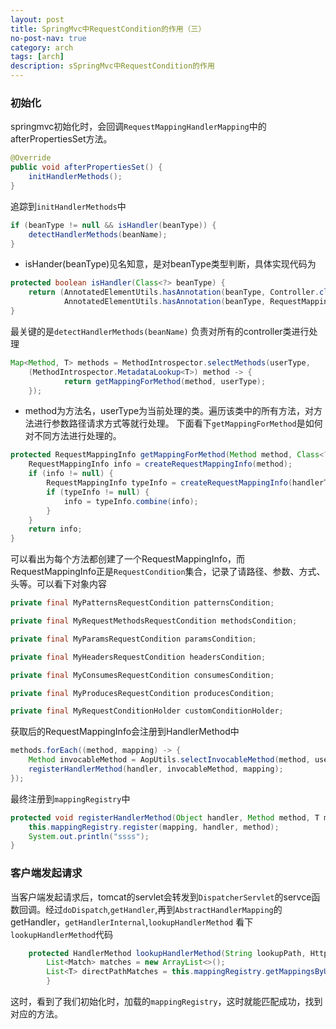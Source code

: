 ```yaml
---
layout: post
title: SpringMvc中RequestCondition的作用（三）
no-post-nav: true
category: arch
tags: [arch]
description: sSpringMvc中RequestCondition的作用
---
```


### 初始化
springmvc初始化时，会回调`RequestMappingHandlerMapping`中的afterPropertiesSet方法。
```java
@Override
public void afterPropertiesSet() {
    initHandlerMethods();
}
```
追踪到`initHandlerMethods`中
```java
if (beanType != null && isHandler(beanType)) {
    detectHandlerMethods(beanName);
}
```
* isHander(beanType)见名知意，是对beanType类型判断，具体实现代码为
```java
protected boolean isHandler(Class<?> beanType) {
    return (AnnotatedElementUtils.hasAnnotation(beanType, Controller.class) ||
            AnnotatedElementUtils.hasAnnotation(beanType, RequestMapping.class));
}
```
最关键的是`detectHandlerMethods(beanName)`
负责对所有的controller类进行处理
```java
Map<Method, T> methods = MethodIntrospector.selectMethods(userType,
    (MethodIntrospector.MetadataLookup<T>) method -> {
            return getMappingForMethod(method, userType);
    });
```
* method为方法名，userType为当前处理的类。遍历该类中的所有方法，对方法进行参数路径请求方式等就行处理。
下面看下`getMappingForMethod`是如何对不同方法进行处理的。
```java
protected RequestMappingInfo getMappingForMethod(Method method, Class<?> handlerType) {
    RequestMappingInfo info = createRequestMappingInfo(method);
    if (info != null) {
        RequestMappingInfo typeInfo = createRequestMappingInfo(handlerType); //handlerType 是类 这里为了解决类上的@RequestMapping使用
        if (typeInfo != null) {
            info = typeInfo.combine(info);
        }
    }
    return info;
}
```

可以看出为每个方法都创建了一个RequestMappingInfo，而RequestMappingInfo正是`RequestCondition`集合，记录了请路径、参数、方式、头等。可以看下对象内容

```java
private final MyPatternsRequestCondition patternsCondition;

private final MyRequestMethodsRequestCondition methodsCondition;

private final MyParamsRequestCondition paramsCondition;

private final MyHeadersRequestCondition headersCondition;

private final MyConsumesRequestCondition consumesCondition;

private final MyProducesRequestCondition producesCondition;

private final MyRequestConditionHolder customConditionHolder;
```

获取后的RequestMappingInfo会注册到HandlerMethod中

```java
methods.forEach((method, mapping) -> {
    Method invocableMethod = AopUtils.selectInvocableMethod(method, userType);
    registerHandlerMethod(handler, invocableMethod, mapping);
});
```

最终注册到`mappingRegistry`中

```java
protected void registerHandlerMethod(Object handler, Method method, T mapping) {
    this.mappingRegistry.register(mapping, handler, method);
    System.out.println("ssss");
}
```

### 客户端发起请求

当客户端发起请求后，tomcat的servlet会转发到`DispatcherServlet`的servce函数回调。经过`doDispatch`,`getHandler`,再到`AbstractHandlerMapping`的getHandler，`getHandlerInternal`,`lookupHandlerMethod`
看下`lookupHandlerMethod`代码

```java
    protected HandlerMethod lookupHandlerMethod(String lookupPath, HttpServletRequest request) throws Exception {
        List<Match> matches = new ArrayList<>();
        List<T> directPathMatches = this.mappingRegistry.getMappingsByUrl(lookupPath);
        }
```

这时，看到了我们初始化时，加载的`mappingRegistry`，这时就能匹配成功，找到对应的方法。